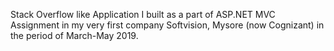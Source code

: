 Stack Overflow like Application I built as a part of ASP.NET MVC Assignment in my very first company Softvision, Mysore (now Cognizant)
in the period of March-May 2019.
